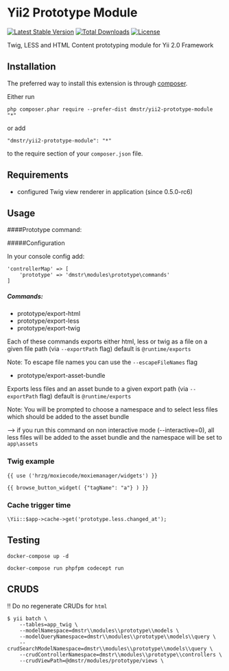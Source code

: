 Yii2 Prototype Module
===========================

[![Latest Stable Version](https://poser.pugx.org/dmstr/yii2-prototype-module/v/stable.svg)](https://packagist.org/packages/dmstr/yii2-prototype-module) 
[![Total Downloads](https://poser.pugx.org/dmstr/yii2-prototype-module/downloads.svg)](https://packagist.org/packages/dmstr/yii2-prototype-module)
[![License](https://poser.pugx.org/dmstr/yii2-prototype-module/license.svg)](https://packagist.org/packages/dmstr/yii2-prototype-module)


Twig, LESS and HTML Content prototyping module for Yii 2.0 Framework

Installation
------------

The preferred way to install this extension is through [composer](http://getcomposer.org/download/).

Either run

```
php composer.phar require --prefer-dist dmstr/yii2-prototype-module "*"
```

or add

```
"dmstr/yii2-prototype-module": "*"
```

to the require section of your `composer.json` file.

Requirements
------------

- configured Twig view renderer in application (since 0.5.0-rc6)

Usage
-----

####Prototype command:

#####Configuration

In your console config add:

```
'controllerMap' => [
    'prototype' => 'dmstr\modules\prototype\commands'
]
```

##### Commands:

- prototype/export-html
- prototype/export-less
- prototype/export-twig

Each of these commands exports either html, less or twig as a file on a given file path (via `--exportPath` flag) default is `@runtime/exports`

Note: To escape file names you can use the `--escapeFileNames` flag

- prototype/export-asset-bundle

Exports less files and an asset bunde to a given export path (via `--exportPath` flag) default is `@runtime/exports`

Note: You will be prompted to choose a namespace and to select less files which should be added to the asset bundle

--> if you run this command on non interactive mode (--interactive=0), all less files will be added to the asset bundle and the namespace will be set to `app\assets`


### Twig example

    {{ use ('hrzg/moxiecode/moxiemanager/widgets') }}
    
    {{ browse_button_widget( {"tagName": "a"} ) }}

### Cache trigger time

    \Yii::$app->cache->get('prototype.less.changed_at');

Testing
-------

    docker-compose up -d
    
    docker-compose run phpfpm codecept run
    
    
CRUDS
-----

:bangbang: Do no regenerate CRUDs for `html`

    $ yii batch \
        --tables=app_twig \
        --modelNamespace=dmstr\\modules\\prototype\\models \
        --modelQueryNamespace=dmstr\\modules\\prototype\\models\\query \
        --crudSearchModelNamespace=dmstr\\modules\\prototype\\models\\query \
        --crudControllerNamespace=dmstr\\modules\\prototype\\controllers \
        --crudViewPath=@dmstr/modules/prototype/views \
        
